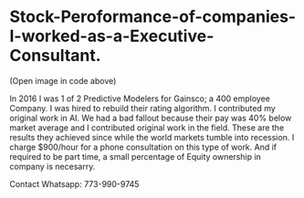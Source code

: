 # Stock-Peroformance-of-companies-I-worked-as-a-Executive-Consultant.

(Open image in code above)

In 2016 I was 1 of 2 Predictive Modelers for Gainsco; a 400 employee Company. I was hired to rebuild their rating algorithm. I contributed my original work in AI. We had a bad fallout because their pay was 40% below market average and I contributed original work in the field. These are the results they achieved since while the world markets tumble into recession. 
I charge $900/hour for a phone consultation on this type of work. And if required to be part time, a small percentage of Equity ownership in company is necesarry.

Contact Whatsapp: 773-990-9745
